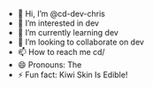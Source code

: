 - 👋 Hi, I’m @cd-dev-chris
- 👀 I’m interested in dev
- 🌱 I’m currently learning dev
- 💞️ I’m looking to collaborate on dev
- 📫 How to reach me cd/
- 😄 Pronouns: The
- ⚡ Fun fact: Kiwi Skin Is Edible!

<!---
cd-dev-chris/cd-dev-chris is a ✨ special ✨ repository because its `README.md` (this file) appears on your GitHub profile.
You can click the Preview link to take a look at your changes.
--->
